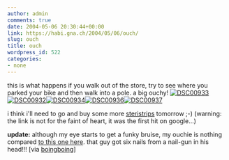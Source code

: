 ```yaml
---
author: admin
comments: true
date: 2004-05-06 20:30:44+00:00
link: https://habi.gna.ch/2004/05/06/ouch/
slug: ouch
title: ouch
wordpress_id: 522
categories:
- none
---
```


this is what happens if you walk out of the store, try to see where you parked your bike and then walk into a pole.
a big ouchy!
[![DSC00933](https://habi.gna.ch/blog/images/DSC00933-tm.jpg)](https://habi.gna.ch/blog/images/DSC00933.jpg)[![DSC00932](https://habi.gna.ch/blog/images/DSC00932-tm.jpg)](https://habi.gna.ch/blog/images/DSC00932.jpg)[![DSC00934](https://habi.gna.ch/blog/images/DSC00934-tm.jpg)](https://habi.gna.ch/blog/images/DSC00934.jpg)[![DSC00936](https://habi.gna.ch/blog/images/DSC00936-tm.jpg)](https://habi.gna.ch/blog/images/DSC00936.jpg)[![DSC00937](https://habi.gna.ch/blog/images/DSC00937-tm.jpg)](https://habi.gna.ch/blog/images/DSC00937.jpg)  

i think i'll need to go and buy some more [steristrips](http://www.medisave.co.uk/popup_image.php/pID/1317) tomorrow ;-)
(warning: the link is not for the faint of heart, it was the first hit on google...)

**update:** although my eye starts to get a funky bruise, my ouchie is nothing compared [to this one here](http://www.cnn.com/2004/US/West/05/05/nailed.skull.ap/index.html). that guy got six nails from a nail-gun in his head!!!
[via [boingboing](http://www.boingboing.net/2004/05/06/like_a_hole_in_the_h.html)]
